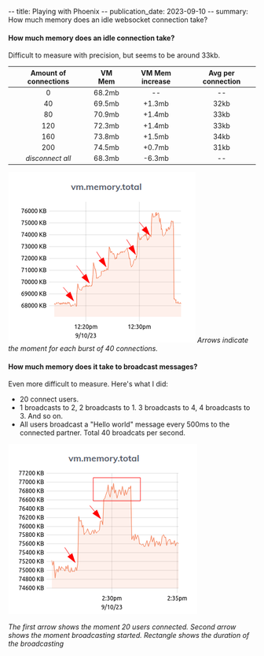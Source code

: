 -- title: Playing with Phoenix
-- publication_date: 2023-09-10
-- summary: How much memory does an idle websocket connection take?

#### How much memory does an idle connection take?

Difficult to measure with precision, but seems to be around 33kb.

Amount of connections | VM Mem | VM Mem increase | Avg per connection
:---:|:---:|:---:|:---:
0 | 68.2mb | -- | --
40 | 69.5mb | +1.3mb | 32kb
80 | 70.9mb | +1.4mb | 33kb
120 | 72.3mb | +1.4mb | 33kb
160 | 73.8mb | +1.5mb | 34kb
200 | 74.5mb | +0.7mb | 31kb
*disconnect all* | 68.3mb | -6.3mb | --

![chart with the same information as the table above](images/09_memory.png)
*Arrows indicate the moment for each burst of 40 connections.*

#### How much memory does it take to broadcast messages?

Even more difficult to measure. Here's what I did:

* 20 connect users.
* 1 broadcasts to 2, 2 broadcasts to 1. 3 broadcasts to 4, 4 broadcasts to 3. And so on.
* All users broadcast a "Hello world" message every 500ms to the connected partner. Total 40 broadcats per second.

![chart with memory usage during broadcast](images/09_broadcasts.png)

*The first arrow shows the moment 20 users connected. Second arrow shows the moment broadcasting started. Rectangle shows the duration of the broadcasting*

